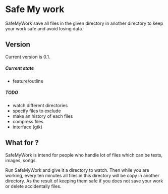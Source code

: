 # Safe My work
SafeMyWork save all files in the given directory in another directory to keep your work safe and avoid losing data.

## Version
Current version is 0.1.
##### Current state
 - feature/outline

##### TODO
 - watch different directories
 - specify files to exclude
 - make an history of each files
 - compress files
 - interface (gtk)

## What for ?
SafeMyWork is intend for people who handle lot of files which can be texts, images, songs.

Run SafeMyWork and give it a directory to watch. Then while you are working, every ten minutes all files in this directory will be copy in another directory. As the result of keeping them safe if you does not save your work or delete accidentally files.
